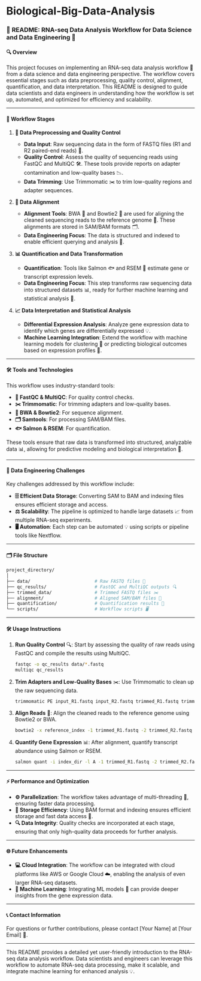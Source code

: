 # Biological-Big-Data-Analysis

### 📄 **README: RNA-seq Data Analysis Workflow for Data Science and Data Engineering** 🔬

#### 🔍 **Overview**
This project focuses on implementing an RNA-seq data analysis workflow 🧬 from a data science and data engineering perspective. The workflow covers essential stages such as data preprocessing, quality control, alignment, quantification, and data interpretation. This README is designed to guide data scientists and data engineers in understanding how the workflow is set up, automated, and optimized for efficiency and scalability.

---

#### 🚀 **Workflow Stages**

1. **🔧 Data Preprocessing and Quality Control**
   - **Data Input**: Raw sequencing data in the form of FASTQ files (R1 and R2 paired-end reads) 📂.
   - **Quality Control**: Assess the quality of sequencing reads using FastQC and MultiQC 🛠. These tools provide reports on adapter contamination and low-quality bases 📉.
   - **Data Trimming**: Use Trimmomatic ✂️ to trim low-quality regions and adapter sequences.

2. **📍 Data Alignment**
   - **Alignment Tools**: BWA 🧩 and Bowtie2 🏹 are used for aligning the cleaned sequencing reads to the reference genome 🧬. These alignments are stored in SAM/BAM formats 🗂.
   - **Data Engineering Focus**: The data is structured and indexed to enable efficient querying and analysis 🔄.

3. **📊 Quantification and Data Transformation**
   - **Quantification**: Tools like Salmon 🐟 and RSEM 🧮 estimate gene or transcript expression levels.
   - **Data Engineering Focus**: This step transforms raw sequencing data into structured datasets 📊, ready for further machine learning and statistical analysis 🤖.

4. **📈 Data Interpretation and Statistical Analysis**
   - **Differential Expression Analysis**: Analyze gene expression data to identify which genes are differentially expressed 💡.
   - **Machine Learning Integration**: Extend the workflow with machine learning models for clustering 🧠 or predicting biological outcomes based on expression profiles 🔮.

---

#### 🛠 **Tools and Technologies**
This workflow uses industry-standard tools:

- **🧪 FastQC & MultiQC**: For quality control checks.
- **✂️ Trimmomatic**: For trimming adapters and low-quality bases.
- **🧬 BWA & Bowtie2**: For sequence alignment.
- **🗂 Samtools**: For processing SAM/BAM files.
- **🐟 Salmon & RSEM**: For quantification.

These tools ensure that raw data is transformed into structured, analyzable data 📊, allowing for predictive modeling and biological interpretation 🌱.

---

#### 💾 **Data Engineering Challenges**
Key challenges addressed by this workflow include:

- **🗄 Efficient Data Storage**: Converting SAM to BAM and indexing files ensures efficient storage and access.
- **⚖️ Scalability**: The pipeline is optimized to handle large datasets 📈 from multiple RNA-seq experiments.
- **🖥 Automation**: Each step can be automated 💡 using scripts or pipeline tools like Nextflow.

---

#### 🗂 **File Structure**

```bash
project_directory/
│
├── data/                        # Raw FASTQ files 📂
├── qc_results/                  # FastQC and MultiQC outputs 🔍
├── trimmed_data/                # Trimmed FASTQ files ✂️
├── alignment/                   # Aligned SAM/BAM files 🧩
├── quantification/              # Quantification results 🧮
└── scripts/                     # Workflow scripts 🖥
```

---

#### 🛠 **Usage Instructions**

1. **Run Quality Control** 🔍:
   Start by assessing the quality of raw reads using FastQC and compile the results using MultiQC.
   ```bash
   fastqc -o qc_results data/*.fastq
   multiqc qc_results
   ```

2. **Trim Adapters and Low-Quality Bases** ✂️:
   Use Trimmomatic to clean up the raw sequencing data.
   ```bash
   trimmomatic PE input_R1.fastq input_R2.fastq trimmed_R1.fastq trimmed_R2.fastq
   ```

3. **Align Reads** 🧬:
   Align the cleaned reads to the reference genome using Bowtie2 or BWA.
   ```bash
   bowtie2 -x reference_index -1 trimmed_R1.fastq -2 trimmed_R2.fastq -S output.sam
   ```

4. **Quantify Gene Expression** 📊:
   After alignment, quantify transcript abundance using Salmon or RSEM.
   ```bash
   salmon quant -i index_dir -l A -1 trimmed_R1.fastq -2 trimmed_R2.fastq -o quantification/
   ```

---

#### ⚡ **Performance and Optimization**
- **⚙️ Parallelization**: The workflow takes advantage of multi-threading 🔄, ensuring faster data processing.
- **📂 Storage Efficiency**: Using BAM format and indexing ensures efficient storage and fast data access 🚀.
- **🔍 Data Integrity**: Quality checks are incorporated at each stage, ensuring that only high-quality data proceeds for further analysis.

---

#### 🌐 **Future Enhancements**
- **💻 Cloud Integration**: The workflow can be integrated with cloud platforms like AWS or Google Cloud ☁️, enabling the analysis of even larger RNA-seq datasets.
- **🤖 Machine Learning**: Integrating ML models 🔮 can provide deeper insights from the gene expression data.

---

#### 📞 **Contact Information**
For questions or further contributions, please contact [Your Name] at [Your Email] 📧.

---

This README provides a detailed yet user-friendly introduction to the RNA-seq data analysis workflow. Data scientists and engineers can leverage this workflow to automate RNA-seq data processing, make it scalable, and integrate machine learning for enhanced analysis 💡.

